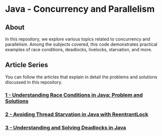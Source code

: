 # Java - Concurrency and Parallelism

## About 

In this repository, we explore various topics related to concurrency and parallelism. Among the subjects covered, this code demonstrates practical examples of race conditions, deadlocks, livelocks, starvation, and more.

## Article Series

You can follow the articles that explain in detail the problems and solutions discussed in this repository.

### [1 - Understanding Race Conditions in Java: Problem and Solutions ](https://souzaluis.com/understanding-race-conditions-in-java-problem-and-solutions)

### [2 - Avoiding Thread Starvation in Java with ReentrantLock ](https://souzaluis.com/avoiding-thread-starvation-in-java-with-reentrantlock)

### [3 - Understanding and Solving Deadlocks in Java ](https://souzaluis.com/understanding-and-solving-deadlocks-in-java)
